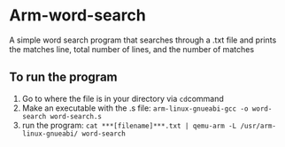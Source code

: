 # Arm-word-search
A simple word search program that searches through a .txt file and prints the matches line, total number of lines, and the number of matches 

## To run the program
1. Go to where the file is in your directory via `cd`command
2. Make an executable with the .s file: `arm-linux-gnueabi-gcc -o word-search word-search.s`
3. run the program: `cat ***[filename]***.txt | qemu-arm -L /usr/arm-linux-gnueabi/ word-search`
